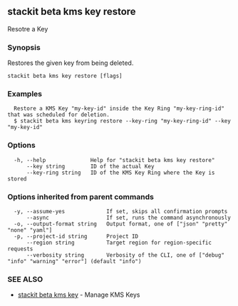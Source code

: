 ## stackit beta kms key restore

Resotre a Key

### Synopsis

Restores the given key from being deleted.

```
stackit beta kms key restore [flags]
```

### Examples

```
  Restore a KMS Key "my-key-id" inside the Key Ring "my-key-ring-id" that was scheduled for deletion.
  $ stackit beta kms keyring restore --key-ring "my-key-ring-id" --key "my-key-id"
```

### Options

```
  -h, --help              Help for "stackit beta kms key restore"
      --key string        ID of the actual Key
      --key-ring string   ID of the KMS Key Ring where the Key is stored
```

### Options inherited from parent commands

```
  -y, --assume-yes             If set, skips all confirmation prompts
      --async                  If set, runs the command asynchronously
  -o, --output-format string   Output format, one of ["json" "pretty" "none" "yaml"]
  -p, --project-id string      Project ID
      --region string          Target region for region-specific requests
      --verbosity string       Verbosity of the CLI, one of ["debug" "info" "warning" "error"] (default "info")
```

### SEE ALSO

* [stackit beta kms key](./stackit_beta_kms_key.md)	 - Manage KMS Keys

